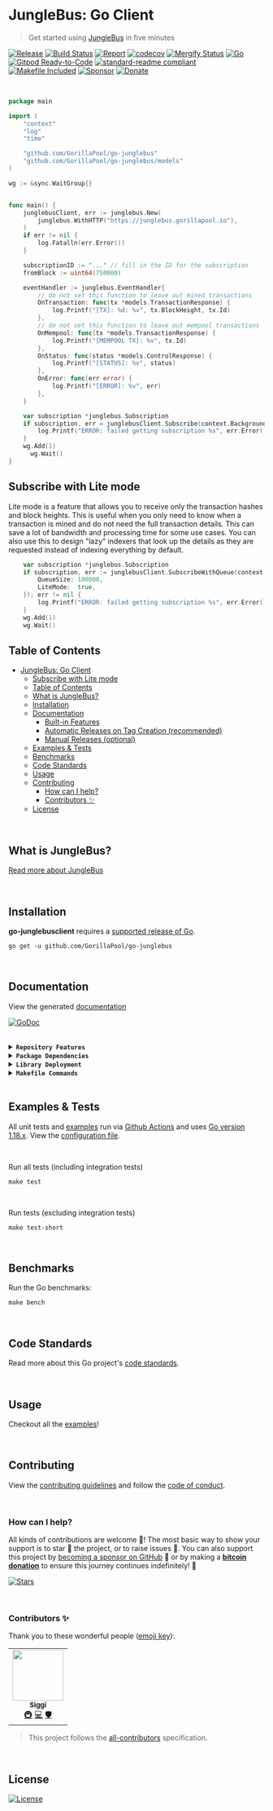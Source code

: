 # JungleBus: Go Client
> Get started using [JungleBus](https://junglebus.gorillapool.io) in five minutes

[![Release](https://img.shields.io/github/release-pre/GorillaPool/go-junglebus.svg?logo=github&style=flat&v=2)](https://github.com/GorillaPool/go-junglebus/releases)
[![Build Status](https://img.shields.io/github/workflow/status/GorillaPool/go-junglebus/run-go-tests?logo=github&v=2)](https://github.com/GorillaPool/go-junglebus/actions)
[![Report](https://goreportcard.com/badge/github.com/GorillaPool/go-junglebus?style=flat&v=2)](https://goreportcard.com/report/github.com/GorillaPool/go-junglebus)
[![codecov](https://codecov.io/gh/GorillaPool/go-junglebus/branch/master/graph/badge.svg?v=2)](https://codecov.io/gh/GorillaPool/go-junglebus)
[![Mergify Status](https://img.shields.io/endpoint.svg?url=https://api.mergify.com/v1/badges/GorillaPool/go-junglebus&style=flat&v=2)](https://mergify.io)
[![Go](https://img.shields.io/github/go-mod/go-version/GorillaPool/go-junglebus?v=2)](https://golang.org/)
<br>
[![Gitpod Ready-to-Code](https://img.shields.io/badge/Gitpod-ready--to--code-blue?logo=gitpod&v=2)](https://gitpod.io/#https://github.com/GorillaPool/go-junglebus)
[![standard-readme compliant](https://img.shields.io/badge/readme%20style-standard-brightgreen.svg?style=flat&v=2)](https://github.com/RichardLitt/standard-readme)
[![Makefile Included](https://img.shields.io/badge/Makefile-Supported%20-brightgreen?=flat&logo=probot&v=2)](Makefile)
[![Sponsor](https://img.shields.io/badge/sponsor-mrz1836-181717.svg?logo=github&style=flat&v=2)](https://github.com/sponsors/GorillaPool)
[![Donate](https://img.shields.io/badge/donate-bitcoin-ff9900.svg?logo=bitcoin&style=flat&v=2)](https://gobitcoinsv.com/#sponsor?utm_source=github&utm_medium=sponsor-link&utm_campaign=go-junglebusclient&utm_term=go-junglebusclient&utm_content=go-junglebusclient)

<br/>

```go
package main

import (
    "context"
    "log"
    "time"

    "github.com/GorillaPool/go-junglebus"
    "github.com/GorillaPool/go-junglebus/models"
)

wg := &sync.WaitGroup{}


func main() {
    junglebusClient, err := junglebus.New(
        junglebus.WithHTTP("https://junglebus.gorillapool.io"),
    )
    if err != nil {
        log.Fatalln(err.Error())
    }

    subscriptionID := "..." // fill in the ID for the subscription
    fromBlock := uint64(750000)

    eventHandler := junglebus.EventHandler{
        // do not set this function to leave out mined transactions
        OnTransaction: func(tx *models.TransactionResponse) {
            log.Printf("[TX]: %d: %v", tx.BlockHeight, tx.Id)
        },
        // do not set this function to leave out mempool transactions
        OnMempool: func(tx *models.TransactionResponse) {
            log.Printf("[MEMPOOL TX]: %v", tx.Id)
        },
        OnStatus: func(status *models.ControlResponse) {
            log.Printf("[STATUS]: %v", status)
        },
        OnError: func(err error) {
            log.Printf("[ERROR]: %v", err)
        },
    }

    var subscription *junglebus.Subscription
    if subscription, err = junglebusClient.Subscribe(context.Background(), subscriptionID, fromBlock, eventHandler); err != nil {
        log.Printf("ERROR: failed getting subscription %s", err.Error())
    }
    wg.Add(1)
	  wg.Wait()
}
```

## Subscribe with Lite mode
Lite mode is a feature that allows you to receive only the transaction hashes and block heights. This is useful when you only need to know when a transaction is mined and do not need the full transaction details. This can save a lot of bandwidth and processing time for some use cases. You can also use this to design "lazy" indexers that look up the details as they are requested instead of indexing everything by default.

```go
	var subscription *junglebus.Subscription
	if subscription, err := junglebusClient.SubscribeWithQueue(context.Background(), subscriptionID, fromBlock, 0, eventHandler, &junglebus.SubscribeOptions{
		QueueSize: 100000,
		LiteMode:  true,
	}); err != nil {
		log.Printf("ERROR: failed getting subscription %s", err.Error())
	}
	wg.Add(1)
	wg.Wait()
```

## Table of Contents
- [JungleBus: Go Client](#junglebus-go-client)
  - [Subscribe with Lite mode](#subscribe-with-lite-mode)
  - [Table of Contents](#table-of-contents)
  - [What is JungleBus?](#what-is-junglebus)
  - [Installation](#installation)
  - [Documentation](#documentation)
      - [Built-in Features](#built-in-features)
    - [Automatic Releases on Tag Creation (recommended)](#automatic-releases-on-tag-creation-recommended)
    - [Manual Releases (optional)](#manual-releases-optional)
  - [Examples \& Tests](#examples--tests)
  - [Benchmarks](#benchmarks)
  - [Code Standards](#code-standards)
  - [Usage](#usage)
  - [Contributing](#contributing)
    - [How can I help?](#how-can-i-help)
    - [Contributors ✨](#contributors-)
  - [License](#license)

<br/>

## What is JungleBus?
[Read more about JungleBus](https://getjunglebus.io)

<br/>

## Installation

**go-junglebusclient** requires a [supported release of Go](https://golang.org/doc/devel/release.html#policy).
```shell script
go get -u github.com/GorillaPool/go-junglebus
```

<br/>

## Documentation
View the generated [documentation](https://pkg.go.dev/github.com/GorillaPool/go-junglebus)

[![GoDoc](https://godoc.org/github.com/GorillaPool/go-junglebus?status.svg&style=flat&v=2)](https://pkg.go.dev/github.com/GorillaPool/go-junglebus)

<br/>

<details>
<summary><strong><code>Repository Features</code></strong></summary>
<br/>

This repository was created using [MrZ's `go-template`](https://github.com/mrz1836/go-template#about)

#### Built-in Features
- Continuous integration via [GitHub Actions](https://github.com/features/actions)
- Build automation via [Make](https://www.gnu.org/software/make)
- Dependency management using [Go Modules](https://github.com/golang/go/wiki/Modules)
- Code formatting using [gofumpt](https://github.com/mvdan/gofumpt) and linting with [golangci-lint](https://github.com/golangci/golangci-lint) and [yamllint](https://yamllint.readthedocs.io/en/stable/index.html)
- Unit testing with [testify](https://github.com/stretchr/testify), [race detector](https://blog.golang.org/race-detector), code coverage [HTML report](https://blog.golang.org/cover) and [Codecov report](https://codecov.io/)
- Releasing using [GoReleaser](https://github.com/goreleaser/goreleaser) on [new Tag](https://git-scm.com/book/en/v2/Git-Basics-Tagging)
- Dependency scanning and updating thanks to [Dependabot](https://dependabot.com) and [Nancy](https://github.com/sonatype-nexus-community/nancy)
- Security code analysis using [CodeQL Action](https://docs.github.com/en/github/finding-security-vulnerabilities-and-errors-in-your-code/about-code-scanning)
- Automatic syndication to [pkg.go.dev](https://pkg.go.dev/) on every release
- Generic templates for [Issues and Pull Requests](https://docs.github.com/en/communities/using-templates-to-encourage-useful-issues-and-pull-requests/configuring-issue-templates-for-your-repository) in Github
- All standard Github files such as `LICENSE`, `CONTRIBUTING.md`, `CODE_OF_CONDUCT.md`, and `SECURITY.md`
- Code [ownership configuration](.github/CODEOWNERS) for Github
- All your ignore files for [vs-code](.editorconfig), [docker](.dockerignore) and [git](.gitignore)
- Automatic sync for [labels](.github/labels.yml) into Github using a pre-defined [configuration](.github/labels.yml)
- Built-in powerful merging rules using [Mergify](https://mergify.io/)
- Welcome [new contributors](.github/mergify.yml) on their first Pull-Request
- Follows the [standard-readme](https://github.com/RichardLitt/standard-readme/blob/master/spec.md) specification
- [Visual Studio Code](https://code.visualstudio.com) configuration with [Go](https://code.visualstudio.com/docs/languages/go)
- (Optional) [Slack](https://slack.com), [Discord](https://discord.com) or [Twitter](https://twitter.com) announcements on new Github Releases
- (Optional) Easily add [contributors](https://allcontributors.org/docs/en/bot/installation) in any Issue or Pull-Request

</details>

<details>
<summary><strong><code>Package Dependencies</code></strong></summary>
<br/>

- [stretchr/testify](https://github.com/stretchr/testify)
</details>

<details>
<summary><strong><code>Library Deployment</code></strong></summary>
<br/>

Releases are automatically created when you create a new [git tag](https://git-scm.com/book/en/v2/Git-Basics-Tagging)!

If you want to manually make releases, please install GoReleaser:

[goreleaser](https://github.com/goreleaser/goreleaser) for easy binary or library deployment to Github and can be installed:
- **using make:** `make install-releaser`
- **using brew:** `brew install goreleaser`

The [.goreleaser.yml](.goreleaser.yml) file is used to configure [goreleaser](https://github.com/goreleaser/goreleaser).

<br/>

### Automatic Releases on Tag Creation (recommended)
Automatic releases via [Github Actions](.github/workflows/release.yml) from creating a new tag:
```shell
make tag version=1.2.3
```

<br/>

### Manual Releases (optional)
Use `make release-snap` to create a snapshot version of the release, and finally `make release` to ship to production (manually).

<br/>

</details>

<details>
<summary><strong><code>Makefile Commands</code></strong></summary>
<br/>

View all `makefile` commands
```shell script
make help
```

List of all current commands:
```text
all                           Runs multiple commands
clean                         Remove previous builds and any cached data
clean-mods                    Remove all the Go mod cache
coverage                      Shows the test coverage
diff                          Show the git diff
generate                      Runs the go generate command in the base of the repo
godocs                        Sync the latest tag with GoDocs
help                          Show this help message
install                       Install the application
install-all-contributors      Installs all contributors locally
install-go                    Install the application (Using Native Go)
install-releaser              Install the GoReleaser application
lint                          Run the golangci-lint application (install if not found)
release                       Full production release (creates release in Github)
release                       Runs common.release then runs godocs
release-snap                  Test the full release (build binaries)
release-test                  Full production test release (everything except deploy)
replace-version               Replaces the version in HTML/JS (pre-deploy)
tag                           Generate a new tag and push (tag version=0.0.0)
tag-remove                    Remove a tag if found (tag-remove version=0.0.0)
tag-update                    Update an existing tag to current commit (tag-update version=0.0.0)
test                          Runs lint and ALL tests
test-ci                       Runs all tests via CI (exports coverage)
test-ci-no-race               Runs all tests via CI (no race) (exports coverage)
test-ci-short                 Runs unit tests via CI (exports coverage)
test-no-lint                  Runs just tests
test-short                    Runs vet, lint and tests (excludes integration tests)
test-unit                     Runs tests and outputs coverage
uninstall                     Uninstall the application (and remove files)
update-contributors           Regenerates the contributors html/list
update-linter                 Update the golangci-lint package (macOS only)
vet                           Run the Go vet application
```
</details>

<br/>

## Examples & Tests
All unit tests and [examples](examples) run via [Github Actions](https://github.com/GorillaPool/go-junglebus/actions) and
uses [Go version 1.18.x](https://golang.org/doc/go1.18). View the [configuration file](.github/workflows/run-tests.yml).

<br/>

Run all tests (including integration tests)
```shell script
make test
```

<br/>

Run tests (excluding integration tests)
```shell script
make test-short
```

<br/>

## Benchmarks
Run the Go benchmarks:
```shell script
make bench
```

<br/>

## Code Standards
Read more about this Go project's [code standards](.github/CODE_STANDARDS.md).

<br/>

## Usage
Checkout all the [examples](examples)!

<br/>

## Contributing
View the [contributing guidelines](.github/CONTRIBUTING.md) and follow the [code of conduct](.github/CODE_OF_CONDUCT.md).

<br/>

### How can I help?
All kinds of contributions are welcome :raised_hands:!
The most basic way to show your support is to star :star2: the project, or to raise issues :speech_balloon:.
You can also support this project by [becoming a sponsor on GitHub](https://github.com/sponsors/GorillaPool) :clap:
or by making a [**bitcoin donation**](https://gobitcoinsv.com/#sponsor?utm_source=github&utm_medium=sponsor-link&utm_campaign=go-junglebusclient&utm_term=go-junglebusclient&utm_content=go-junglebusclient) to ensure this journey continues indefinitely! :rocket:

[![Stars](https://img.shields.io/github/stars/GorillaPool/go-junglebus?label=Please%20like%20us&style=social&v=2)](https://github.com/GorillaPool/go-junglebus/stargazers)

<br/>

### Contributors ✨
Thank you to these wonderful people ([emoji key](https://allcontributors.org/docs/en/emoji-key)):

<!-- ALL-CONTRIBUTORS-LIST:START - Do not remove or modify this section -->
<!-- prettier-ignore-start -->
<!-- markdownlint-disable -->
<table>
  <tr>
    <td align="center"><a href="https://github.com/icellan"><img src="https://avatars.githubusercontent.com/u/4411176?v=4?s=100" width="100px;" alt=""/><br /><sub><b>Siggi</b></sub></a><br /><a href="#infra-icellan" title="Infrastructure (Hosting, Build-Tools, etc)">🚇</a> <a href="https://github.com/GorillaPool/go-junglebus/commits?author=icellan" title="Code">💻</a> <a href="#security-icellan" title="Security">🛡️</a></td>
  </tr>
</table>

<!-- markdownlint-restore -->
<!-- prettier-ignore-end -->

<!-- ALL-CONTRIBUTORS-LIST:END -->

> This project follows the [all-contributors](https://github.com/all-contributors/all-contributors) specification.

<br/>

## License

[![License](https://img.shields.io/github/license/GorillaPool/go-junglebus.svg?style=flat&v=2)](LICENSE)
